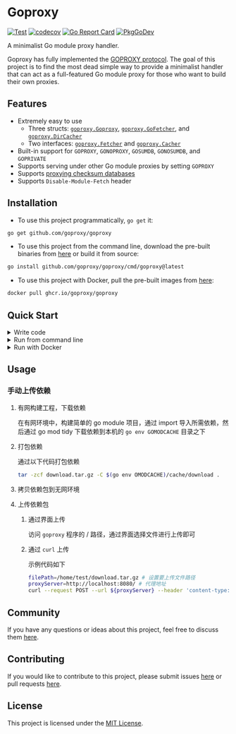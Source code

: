 # Goproxy

[![Test](https://github.com/goproxy/goproxy/actions/workflows/test.yaml/badge.svg)](https://github.com/goproxy/goproxy/actions/workflows/test.yaml)
[![codecov](https://codecov.io/gh/goproxy/goproxy/branch/master/graph/badge.svg)](https://codecov.io/gh/goproxy/goproxy)
[![Go Report Card](https://goreportcard.com/badge/github.com/goproxy/goproxy)](https://goreportcard.com/report/github.com/goproxy/goproxy)
[![PkgGoDev](https://pkg.go.dev/badge/github.com/goproxy/goproxy)](https://pkg.go.dev/github.com/goproxy/goproxy)

A minimalist Go module proxy handler.

Goproxy has fully implemented the [GOPROXY protocol](https://go.dev/ref/mod#goproxy-protocol). The goal of this project is
to find the most dead simple way to provide a minimalist handler that can act as
a full-featured Go module proxy for those who want to build their own proxies.

## Features

- Extremely easy to use
	- Three structs: [`goproxy.Goproxy`](https://pkg.go.dev/github.com/goproxy/goproxy#Goproxy), [`goproxy.GoFetcher`](https://pkg.go.dev/github.com/goproxy/goproxy#GoFetcher), and [`goproxy.DirCacher`](https://pkg.go.dev/github.com/goproxy/goproxy#DirCacher)
	- Two interfaces: [`goproxy.Fetcher`](https://pkg.go.dev/github.com/goproxy/goproxy#Fetcher) and [`goproxy.Cacher`](https://pkg.go.dev/github.com/goproxy/goproxy#Cacher)
- Built-in support for `GOPROXY`, `GONOPROXY`, `GOSUMDB`, `GONOSUMDB`, and `GOPRIVATE`
- Supports serving under other Go module proxies by setting `GOPROXY`
- Supports [proxying checksum databases](https://go.dev/design/25530-sumdb#proxying-a-checksum-database)
- Supports `Disable-Module-Fetch` header

## Installation

- To use this project programmatically, `go get` it:

```bash
go get github.com/goproxy/goproxy
```

- To use this project from the command line, download the pre-built binaries
  from [here](https://github.com/goproxy/goproxy/releases) or build it from source:

```bash
go install github.com/goproxy/goproxy/cmd/goproxy@latest
```

- To use this project with Docker, pull the pre-built images from [here](https://github.com/goproxy/goproxy/pkgs/container/goproxy):

```bash
docker pull ghcr.io/goproxy/goproxy
```

## Quick Start

<details><summary>Write code</summary>

Create a file named `goproxy.go`:

```go
package main

import (
	"net/http"

	"github.com/goproxy/goproxy"
)

func main() {
	http.ListenAndServe("localhost:8080", &goproxy.Goproxy{})
}
```

Then run it with a `GOMODCACHE` that differs from `go env GOMODCACHE`:

```bash
GOMODCACHE=/tmp/goproxy-gomodcache go run goproxy.go
```

Finally, set `GOPROXY` to try it out:

```bash
go env -w GOPROXY=http://localhost:8080,direct
```

For more details, refer to the [documentation](https://pkg.go.dev/github.com/goproxy/goproxy).

</details>

<details><summary>Run from command line</summary>

Refer to the [Installation](#installation) section to download or build the binary.

Then run it with a `GOMODCACHE` that differs from `go env GOMODCACHE`:

```bash
GOMODCACHE=/tmp/goproxy-gomodcache goproxy server --address localhost:8080
```

Finally, set `GOPROXY` to try it out:

```bash
go env -w GOPROXY=http://localhost:8080,direct
```

For more details, check its usage:

```bash
goproxy --help
```

</details>

<details><summary>Run with Docker</summary>

Refer to the [Installation](#installation) section to pull the image.

Then run it:

```bash
docker run -p 8080:8080 ghcr.io/goproxy/goproxy server --address :8080
```

Finally, set `GOPROXY` to try it out:

```bash
go env -w GOPROXY=http://localhost:8080,direct
```

For more details, check its usage:

```bash
docker run ghcr.io/goproxy/goproxy --help
```

</details>

## Usage

### 手动上传依赖

1. 有网构建工程，下载依赖

	在有网环境中，构建简单的 go module 项目，通过 import 导入所需依赖，然后通过 go mod tidy 下载依赖到本机的 `go env GOMODCACHE` 目录之下

2. 打包依赖

	通过以下代码打包依赖
	```bash
	tar -zcf download.tar.gz -C $(go env OMODCACHE)/cache/download .
	```

3. 拷贝依赖包到无网环境
4. 上传依赖包
   1. 通过界面上传
      
	  访问 `goproxy` 程序的 / 路径，通过界面选择文件进行上传即可

   2. 通过 `curl` 上传
      
	  示例代码如下
		```bash
		filePath=/home/test/download.tar.gz # 设置要上传文件路径
		proxyServer=http://localhost:8080/ # 代理地址
		curl --request POST --url ${proxyServer} --header 'content-type: multipart/	form-data' -F "file=@${filePath};type=file -b --mime-type ${filePath}"
		```

## Community

If you have any questions or ideas about this project, feel free to discuss them
[here](https://github.com/goproxy/goproxy/discussions).

## Contributing

If you would like to contribute to this project, please submit issues [here](https://github.com/goproxy/goproxy/issues) or
pull requests [here](https://github.com/goproxy/goproxy/pulls).

## License

This project is licensed under the [MIT License](LICENSE).
